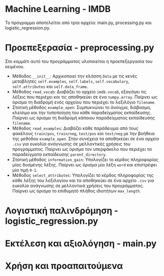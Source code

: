 # Machine Learning - IMDB
Το πρόγραμμα αποτελείται από τρία αρχεία: main.py, processing.py και logistic_regression.py.

# Προεπεξερασία - preprocessing.py
Στο κομμάτι αυτό του προγράμματος υλοποιείται η προεπεξεργασία του κειμένου.
- Μέθοδος `__init__`: Αρχικοποιεί την κλάσση `Data` με τις κενές μεταβλητές `self.examples`, `self.labels`, `self.vocabulary`, `self.attributes` και `self.data_frame`.
- Μέθοδος `read_vocab`: Διαβάζει το αρχείο `imdb.vocab`, εξαγάγει τις λέξεις που περιέχει και τις αποθηκεύει σε ένα `numpy.array`. Παίρνει ως όρισμα τη διαδρομή ενός αρχείου που περιέχει το λεξιλόγιο `filename`.
- Στατική μέθοδος `example_open`: Συμπυκνώνει το άνοιγμα, διάβασμα, κλείσιμο και την τυποποίηση του κάθε παραδείγματος εκπαίδευσης. Παίρνει ως όρισμα τη διαδρομή κάποιου παραδείγματος εκπαίδευσης `filename`.
- Μέθοδος `read_examples`: Διαβάζει κάθε παράδειγμα από τους φακέλους `train/pos`, `train/neg`, `test/pos` και `test/neg` με την βοήθεια της μεθόδου `example_open`. Στην συνέχεια τα αποθηκεύει σε ένα αρχείο `.csv` για ευκολία ανάγνωσης σε μελλοντικές χρήσεις του προγράμματος. Παίρνει ως όρισμα τον υπερφάκελο που περιέχει τα παραδείγματα εκπαίδευσης `parent_directory`.
- Στατική μέθοδος `information_gain`: Υπολογίζει το κέρδος πληροφορίας μίας δοσμένης λέξης. Παίρνει ως όρισμα μία λέξη `word` και επιστρέφει μία τιμή `0-1`.
- Μέθοδος `select_attributes`: Υπολογίζει το κέρδος πληροφορίας της κάθε λέξης του λεξιλογίου και τα αποθηκεύει σε ένα αρχείο `.csv` για ευκολία ανάγνωσης σε μελλοντικά χρήσεις του προγράμματος. Παίρνει ως όρισμα το επιθυμητό πλήθος ιδιοτήτων `max_length`.

# Λογιστική παλινδρόμηση - logistic_regression.py

# Εκτέλεση και αξιολόγηση - main.py

# Χρήση και προαπαιτούμενα

